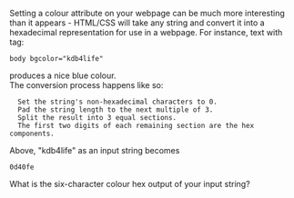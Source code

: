 Setting a colour attribute on your webpage can be much more interesting than it appears - HTML/CSS will take any string and convert it into a hexadecimal representation for use in a webpage. For instance, text with tag:  

    body bgcolor="kdb4life"

  
produces a nice blue colour.  
The conversion process happens like so:  

      
      Set the string's non-hexadecimal characters to 0.  
      Pad the string length to the next multiple of 3.  
      Split the result into 3 equal sections.  
      The first two digits of each remaining section are the hex components.  
    

  
Above, "kdb4life" as an input string becomes  

    0d40fe

  
What is the six-character colour hex output of your input string?  
  
